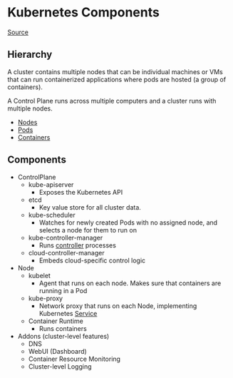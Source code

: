 # Kubernetes Components

[Source](https://kubernetes.io/docs/concepts/overview/components/)

## Hierarchy

A cluster contains multiple nodes that can be individual machines or VMs that can run containerized applications where pods are hosted (a group of containers).

A Control Plane runs across multiple computers and a cluster runs with multiple nodes.

* [Nodes](https://kubernetes.io/docs/concepts/architecture/nodes/)
* [Pods](https://kubernetes.io/docs/concepts/workloads/pods/)
* [Containers](https://kubernetes.io/docs/concepts/containers/)

## Components

* ControlPlane
  * kube-apiserver
    * Exposes the Kubernetes API
  * etcd
    * Key value store for all cluster data.
  * kube-scheduler
    * Watches for newly created Pods with no assigned node, and selects a node for them to run on
  * kube-controller-manager
    * Runs [controller](https://kubernetes.io/docs/concepts/architecture/controller/) processes
  * cloud-controller-manager
    * Embeds cloud-specific control logic
* Node
  * kubelet
    * Agent that runs on each node. Makes sure that containers are running in a Pod
  * kube-proxy
    * Network proxy that runs on each Node, implementing Kubernetes [Service](https://kubernetes.io/docs/concepts/services-networking/service/)
  * Container Runtime
    * Runs containers
* Addons (cluster-level features)
  * DNS
  * WebUI (Dashboard)
  * Container Resource Monitoring
  * Cluster-level Logging
